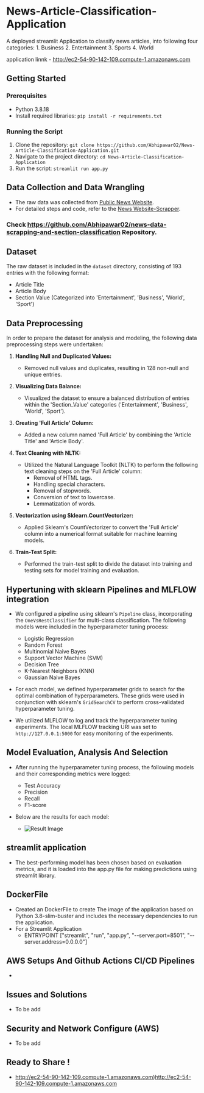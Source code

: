 # News-Article-Classification-Application
A deployed streamlit Application to classify news articles, into following four categories:
    1. Business
    2. Entertainment 
    3. Sports
    4. World

application linnk - http://ec2-54-90-142-109.compute-1.amazonaws.com

## Getting Started

### Prerequisites

- Python 3.8.18
- Install required libraries: `pip install -r requirements.txt`

### Running the Script

1. Clone the repository: `git clone https://github.com/Abhipawar02/News-Article-Classification-Application.git` 
2. Navigate to the project directory: `cd News-Article-Classification-Application`
3. Run the script: `streamlit run app.py`

## Data Collection and Data Wrangling
- The raw data was collected from [Public News Website](https://indianexpress.com/).
- For detailed steps and code, refer to the [News Website-Scrapper](https://colab.research.google.com/drive/1gdkgr0gaqWT4HwUxo6iMaCf7_3D6ofoD?usp=sharing).  

### Check https://github.com/Abhipawar02/news-data-scrapping-and-section-classification Repository.

## Dataset

The raw dataset is included in the `dataset` directory, consisting of 193 entries with the following format:

- Article Title
- Article Body
- Section Value (Categorized into 'Entertainment', 'Business', 'World', 'Sport')

## Data Preprocessing
In order to prepare the dataset for analysis and modeling, the following data preprocessing steps were undertaken:
1. **Handling Null and Duplicated Values:**
   - Removed null values and duplicates, resulting in 128 non-null and unique entries.

2. **Visualizing Data Balance:**
   - Visualized the dataset to ensure a balanced distribution of entries within the 'Section_Value' categories ('Entertainment', 'Business', 'World', 'Sport').

3. **Creating 'Full Article' Column:**
   - Added a new column named 'Full Article' by combining the 'Article Title' and 'Article Body'.

4. **Text Cleaning with NLTK:**
   - Utilized the Natural Language Toolkit (NLTK) to perform the following text cleaning steps on the 'Full Article' column:
     - Removal of HTML tags.
     - Handling special characters.
     - Removal of stopwords.
     - Conversion of text to lowercase.
     - Lemmatization of words.

5. **Vectorization using Sklearn.CountVectorizer:**
   - Applied Sklearn's CountVectorizer to convert the 'Full Article' column into a numerical format suitable for machine learning models.

6. **Train-Test Split:**
   - Performed the train-test split to divide the dataset into training and testing sets for model training and evaluation.

## Hypertuning with sklearn Pipelines and MLFLOW integration
- We configured a pipeline using sklearn's `Pipeline` class, incorporating the `OneVsRestClassifier` for multi-class classification. The following models were included in the hyperparameter tuning process:

    - Logistic Regression
    - Random Forest
    - Multinomial Naive Bayes
    - Support Vector Machine (SVM)
    - Decision Tree
    - K-Nearest Neighbors (KNN)
    - Gaussian Naive Bayes

- For each model, we defined hyperparameter grids to search for the optimal combination of hyperparameters. These grids were used in conjunction with sklearn's `GridSearchCV` to perform cross-validated hyperparameter tuning.

- We utilized MLFLOW to log and track the hyperparameter tuning experiments. The local MLFLOW tracking URI was set to `http://127.0.0.1:5000` for easy monitoring of the experiments.

## Model Evaluation, Analysis And Selection
- After running the hyperparameter tuning process, the following models and their corresponding metrics were logged:

    - Test Accuracy
    - Precision
    - Recall
    - F1-score

- Below are the results for each model:
    - ![Result Image](relative/path/to/your/image.jpg)

## streamlit application 
- The best-performing model has been chosen based on evaluation metrics, and it is loaded into the app.py file for making predictions using streamlit library.

## DockerFile
- Created an DockerFile to create The image of the application based on Python 3.8-slim-buster and includes the necessary dependencies to run the application.
- For a Streamlit Application
    - ENTRYPOINT ["streamlit", "run", "app.py", "--server.port=8501", "--server.address=0.0.0.0"]

## AWS Setups And Github Actions CI/CD Pipelines
- 

## Issues and Solutions
- To be add

## Security and Network Configure (AWS)
- To be add

## Ready to Share !
- http://ec2-54-90-142-109.compute-1.amazonaws.com)http://ec2-54-90-142-109.compute-1.amazonaws.com


